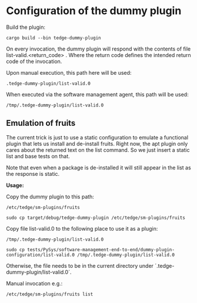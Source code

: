 
# Configuration of the dummy plugin

Build the plugin:

    cargo build --bin tedge-dummy-plugin

On every invocation, the dummy plugin will respond with the
contents of file list-valid.<return_code> . Where the return code
defines the intended return code of the invocation.

Upon manual execution, this path here will be used:

    .tedge-dummy-plugin/list-valid.0

When executed via the software management agent, this path will be used:

    /tmp/.tedge-dummy-plugin/list-valid.0

## Emulation of fruits

The current trick is just to use a static configuration to emulate a functional
plugin that lets us install and de-install fruits.
Right now, the apt plugin only cares about the returned text on the list command.
So we just insert a static list and base tests on that.

Note that even when a package is de-installed it will still appear in the list
as the response is static.

**Usage:**

Copy the dummy plugin to this path:

    /etc/tedge/sm-plugins/fruits

    sudo cp target/debug/tedge-dummy-plugin /etc/tedge/sm-plugins/fruits

Copy file list-valid.0 to the following place to use it as a plugin:

    /tmp/.tedge-dummy-plugin/list-valid.0

    sudo cp tests/PySys/software-management-end-to-end/dummy-plugin-configuration/list-valid.0 /tmp/.tedge-dummy-plugin/list-valid.0

Otherwise, the file needs to be in the current directory under ´.tedge-dummy-plugin/list-valid.0´.

Manual invocation e.g.:

    /etc/tedge/sm-plugins/fruits list
